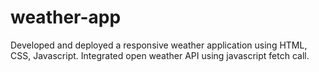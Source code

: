 # weather-app
Developed and deployed a responsive weather application using HTML, CSS, Javascript. Integrated open weather API using  javascript fetch call.
